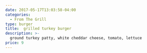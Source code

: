 ```yaml
---
date: 2017-05-17T13:03:58-04:00
categories:
  - From The Grill
type: burger
title:  grilled turkey burger
description: >-
  ground turkey patty, white cheddar cheese, tomato, lettuce 
price: 9
---
```

